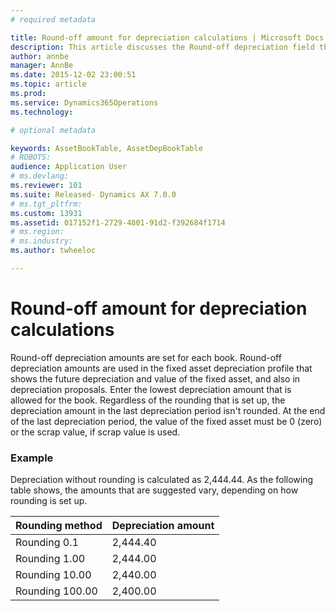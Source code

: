 ```yaml
---
# required metadata

title: Round-off amount for depreciation calculations | Microsoft Docs
description: This article discusses the Round-off depreciation field that is found on the Book setup pages.
author: annbe
manager: AnnBe
ms.date: 2015-12-02 23:00:51
ms.topic: article
ms.prod: 
ms.service: Dynamics365Operations
ms.technology: 

# optional metadata

keywords: AssetBookTable, AssetDepBookTable
# ROBOTS: 
audience: Application User
# ms.devlang: 
ms.reviewer: 101
ms.suite: Released- Dynamics AX 7.0.0
# ms.tgt_pltfrm: 
ms.custom: 13931
ms.assetid: 017152f1-2729-4801-91d2-f392684f1714
# ms.region: 
# ms.industry: 
ms.author: twheeloc

---
```


# Round-off amount for depreciation calculations

Round-off depreciation amounts are set for each book. Round-off depreciation amounts are used in the fixed asset depreciation profile that shows the future depreciation and value of the fixed asset, and also in depreciation proposals. Enter the lowest depreciation amount that is allowed for the book. Regardless of the rounding that is set up, the depreciation amount in the last depreciation period isn't rounded. At the end of the last depreciation period, the value of the fixed asset must be 0 (zero) or the scrap value, if scrap value is used.

### Example

Depreciation without rounding is calculated as 2,444.44. As the following table shows, the amounts that are suggested vary, depending on how rounding is set up.

| Rounding method | Depreciation amount |
|-----------------|---------------------|
| Rounding 0.1    | 2,444.40            |
| Rounding 1.00   | 2,444.00            |
| Rounding 10.00  | 2,440.00            |
| Rounding 100.00 | 2,400.00            |



